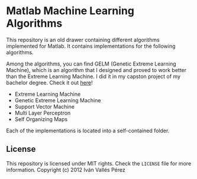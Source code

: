 # Matlab Machine Learning Algorithms
This repository is an old drawer containing different algorithms implemented for Matlab. It contains implementations for the following algorithms.

Among the algorithms, you can find GELM (Genetic Extreme Learning Machine), which is an algorithm that I designed and proved to work better than the Extreme Learning Machine. I did it in my capston project of my bachelor degree. Check it out [here](https://www.uv.es/ivape3/memoria_pfc.pdf)!


- Extreme Learning Machine
- Genetic Extreme Learning Machine
- Support Vector Machine
- Multi Layer Perceptron
- Self Organizing Maps

Each of the implementations is located into a self-contained folder.

## License
This repository is licensed under MIT rights. Check the `LICENSE` file for more information. Copyright (c) 2012 Iván Vallés Pérez
